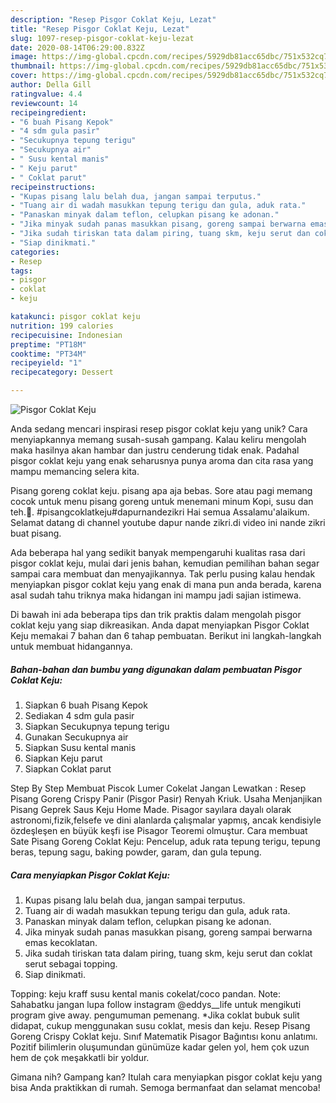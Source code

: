 ```yaml
---
description: "Resep Pisgor Coklat Keju, Lezat"
title: "Resep Pisgor Coklat Keju, Lezat"
slug: 1097-resep-pisgor-coklat-keju-lezat
date: 2020-08-14T06:29:00.832Z
image: https://img-global.cpcdn.com/recipes/5929db81acc65dbc/751x532cq70/pisgor-coklat-keju-foto-resep-utama.jpg
thumbnail: https://img-global.cpcdn.com/recipes/5929db81acc65dbc/751x532cq70/pisgor-coklat-keju-foto-resep-utama.jpg
cover: https://img-global.cpcdn.com/recipes/5929db81acc65dbc/751x532cq70/pisgor-coklat-keju-foto-resep-utama.jpg
author: Della Gill
ratingvalue: 4.4
reviewcount: 14
recipeingredient:
- "6 buah Pisang Kepok"
- "4 sdm gula pasir"
- "Secukupnya tepung terigu"
- "Secukupnya air"
- " Susu kental manis"
- " Keju parut"
- " Coklat parut"
recipeinstructions:
- "Kupas pisang lalu belah dua, jangan sampai terputus."
- "Tuang air di wadah masukkan tepung terigu dan gula, aduk rata."
- "Panaskan minyak dalam teflon, celupkan pisang ke adonan."
- "Jika minyak sudah panas masukkan pisang, goreng sampai berwarna emas kecoklatan."
- "Jika sudah tiriskan tata dalam piring, tuang skm, keju serut dan coklat serut sebagai topping."
- "Siap dinikmati."
categories:
- Resep
tags:
- pisgor
- coklat
- keju

katakunci: pisgor coklat keju 
nutrition: 199 calories
recipecuisine: Indonesian
preptime: "PT18M"
cooktime: "PT34M"
recipeyield: "1"
recipecategory: Dessert

---
```



![Pisgor Coklat Keju](https://img-global.cpcdn.com/recipes/5929db81acc65dbc/751x532cq70/pisgor-coklat-keju-foto-resep-utama.jpg)

Anda sedang mencari inspirasi resep pisgor coklat keju yang unik? Cara menyiapkannya memang susah-susah gampang. Kalau keliru mengolah maka hasilnya akan hambar dan justru cenderung tidak enak. Padahal pisgor coklat keju yang enak seharusnya punya aroma dan cita rasa yang mampu memancing selera kita.

Pisang goreng coklat keju. pisang apa aja bebas. Sore atau pagi memang cocok untuk menu pisang goreng untuk menemani minum Kopi, susu dan teh.🍌. #pisangcoklatkeju#dapurnandezikri Hai semua Assalamu&#39;alaikum. Selamat datang di channel youtube dapur nande zikri.di video ini nande zikri buat pisang.

Ada beberapa hal yang sedikit banyak mempengaruhi kualitas rasa dari pisgor coklat keju, mulai dari jenis bahan, kemudian pemilihan bahan segar sampai cara membuat dan menyajikannya. Tak perlu pusing kalau hendak menyiapkan pisgor coklat keju yang enak di mana pun anda berada, karena asal sudah tahu triknya maka hidangan ini mampu jadi sajian istimewa.


Di bawah ini ada beberapa tips dan trik praktis dalam mengolah pisgor coklat keju yang siap dikreasikan. Anda dapat menyiapkan Pisgor Coklat Keju memakai 7 bahan dan 6 tahap pembuatan. Berikut ini langkah-langkah untuk membuat hidangannya.

<!--inarticleads1-->

##### Bahan-bahan dan bumbu yang digunakan dalam pembuatan Pisgor Coklat Keju:

1. Siapkan 6 buah Pisang Kepok
1. Sediakan 4 sdm gula pasir
1. Siapkan Secukupnya tepung terigu
1. Gunakan Secukupnya air
1. Siapkan  Susu kental manis
1. Siapkan  Keju parut
1. Siapkan  Coklat parut


Step By Step Membuat Piscok Lumer Cokelat Jangan Lewatkan : Resep Pisang Goreng Crispy Panir (Pisgor Pasir) Renyah Kriuk. Usaha Menjanjikan Pisang Geprek Saus Keju Home Made. Pisagor sayılara dayalı olarak astronomi,fizik,felsefe ve dini alanlarda çalışmalar yapmış, ancak kendisiyle özdeşleşen en büyük keşfi ise Pisagor Teoremi olmuştur. Cara membuat Sate Pisang Goreng Coklat Keju: Pencelup, aduk rata tepung terigu, tepung beras, tepung sagu, baking powder, garam, dan gula tepung. 

<!--inarticleads2-->

##### Cara menyiapkan Pisgor Coklat Keju:

1. Kupas pisang lalu belah dua, jangan sampai terputus.
1. Tuang air di wadah masukkan tepung terigu dan gula, aduk rata.
1. Panaskan minyak dalam teflon, celupkan pisang ke adonan.
1. Jika minyak sudah panas masukkan pisang, goreng sampai berwarna emas kecoklatan.
1. Jika sudah tiriskan tata dalam piring, tuang skm, keju serut dan coklat serut sebagai topping.
1. Siap dinikmati.


Topping: keju kraff susu kental manis cokelat/coco pandan. Note: Sahabatku jangan lupa follow instagram @eddys__life untuk mengikuti program give away. pengumuman pemenang. *Jika coklat bubuk sulit didapat, cukup menggunakan susu coklat, mesis dan keju. Resep Pisang Goreng Crispy Coklat keju. Sınıf Matematik Pisagor Bağıntısı konu anlatımı. Pozitif bilimlerin oluşumundan günümüze kadar gelen yol, hem çok uzun hem de çok meşakkatli bir yoldur. 

Gimana nih? Gampang kan? Itulah cara menyiapkan pisgor coklat keju yang bisa Anda praktikkan di rumah. Semoga bermanfaat dan selamat mencoba!
